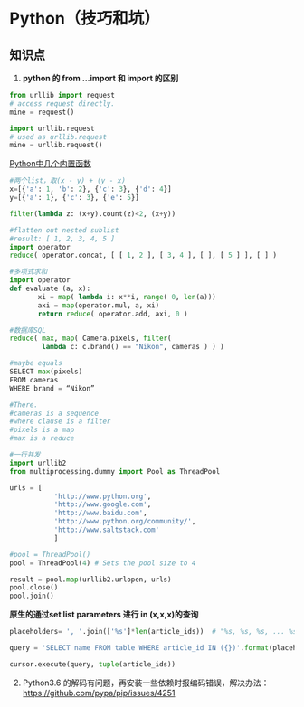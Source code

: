 # Python（技巧和坑）

## 知识点

1. **python 的 from ...import 和 import 的区别**
 ```python
from urllib import request
# access request directly.
mine = request()

import urllib.request
# used as urllib.request
mine = urllib.request()
 ```

















[Python中几个内置函数](http://devopstarter.info/pythonkai-fa-zhi-mapreduce/)

```python
#两个list，取(x - y) + (y - x)
x=[{'a': 1, 'b': 2}, {'c': 3}, {'d': 4}]  
y=[{'a': 1}, {'c': 3}, {'e': 5}]

filter(lambda z: (x+y).count(z)<2, (x+y))  
```

```python
#flatten out nested sublist
#result: [ 1, 2, 3, 4, 5 ]
import operator  
reduce( operator.concat, [ [ 1, 2 ], [ 3, 4 ], [ ], [ 5 ] ], [ ] )  

```

```python
#多项式求和
import operator  
def evaluate (a, x):  
       xi = map( lambda i: x**i, range( 0, len(a)))
       axi = map(operator.mul, a, xi)
       return reduce( operator.add, axi, 0 )
```


```python
#数据库SQL
reduce( max, map( Camera.pixels, filter(  
        lambda c: c.brand() == "Nikon", cameras ) ) )

#maybe equals
SELECT max(pixels)  
FROM cameras  
WHERE brand = “Nikon”

#There.
#cameras is a sequence
#where clause is a filter
#pixels is a map
#max is a reduce
```
```python
#一行并发
import urllib2  
from multiprocessing.dummy import Pool as ThreadPool

urls = [  
           'http://www.python.org',
           'http://www.google.com',
           'http://www.baidu.com',
           'http://www.python.org/community/',
           'http://www.saltstack.com'
           ]

#pool = ThreadPool()
pool = ThreadPool(4) # Sets the pool size to 4

result = pool.map(urllib2.urlopen, urls)  
pool.close()  
pool.join()  
```

**原生的通过set list parameters 进行 in (x,x,x)的查询**
```python
placeholders= ', '.join(['%s']*len(article_ids))  # "%s, %s, %s, ... %s"

query = 'SELECT name FROM table WHERE article_id IN ({})'.format(placeholders)

cursor.execute(query, tuple(article_ids))
```
2. Python3.6 的解码有问题，再安装一些依赖时报编码错误，解决办法： https://github.com/pypa/pip/issues/4251